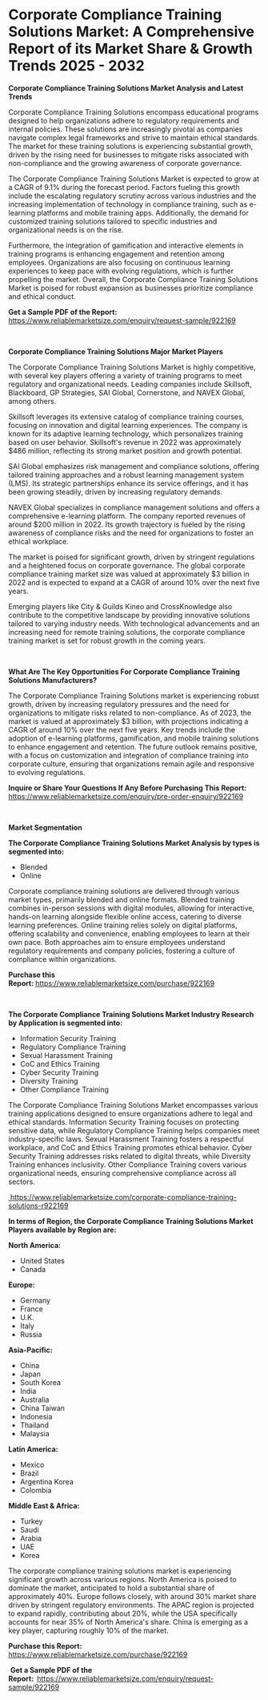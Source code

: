 <p><h1>Corporate Compliance Training Solutions Market: A Comprehensive Report of its Market Share & Growth Trends 2025 - 2032</h1></p><p><strong>Corporate Compliance Training Solutions Market Analysis and Latest Trends</strong></p>
<p><p>Corporate Compliance Training Solutions encompass educational programs designed to help organizations adhere to regulatory requirements and internal policies. These solutions are increasingly pivotal as companies navigate complex legal frameworks and strive to maintain ethical standards. The market for these training solutions is experiencing substantial growth, driven by the rising need for businesses to mitigate risks associated with non-compliance and the growing awareness of corporate governance.</p><p>The Corporate Compliance Training Solutions Market is expected to grow at a CAGR of 9.1% during the forecast period. Factors fueling this growth include the escalating regulatory scrutiny across various industries and the increasing implementation of technology in compliance training, such as e-learning platforms and mobile training apps. Additionally, the demand for customized training solutions tailored to specific industries and organizational needs is on the rise.</p><p>Furthermore, the integration of gamification and interactive elements in training programs is enhancing engagement and retention among employees. Organizations are also focusing on continuous learning experiences to keep pace with evolving regulations, which is further propelling the market. Overall, the Corporate Compliance Training Solutions Market is poised for robust expansion as businesses prioritize compliance and ethical conduct.</p></p>
<p><strong>Get a Sample PDF of the Report:&nbsp;</strong> <a href="https://www.reliablemarketsize.com/enquiry/request-sample/922169?utm_campaign=1889&utm_medium=2&utm_source=Github&utm_content=ia&utm_term=18042025&utm_id=corporate-compliance-training-solutions">https://www.reliablemarketsize.com/enquiry/request-sample/922169</a></p>
<p>&nbsp;</p>
<p><strong>Corporate Compliance Training Solutions Major Market Players</strong></p>
<p><p>The Corporate Compliance Training Solutions Market is highly competitive, with several key players offering a variety of training programs to meet regulatory and organizational needs. Leading companies include Skillsoft, Blackboard, GP Strategies, SAI Global, Cornerstone, and NAVEX Global, among others. </p><p>Skillsoft leverages its extensive catalog of compliance training courses, focusing on innovation and digital learning experiences. The company is known for its adaptive learning technology, which personalizes training based on user behavior. Skillsoft's revenue in 2022 was approximately $486 million, reflecting its strong market position and growth potential.</p><p>SAI Global emphasizes risk management and compliance solutions, offering tailored training approaches and a robust learning management system (LMS). Its strategic partnerships enhance its service offerings, and it has been growing steadily, driven by increasing regulatory demands. </p><p>NAVEX Global specializes in compliance management solutions and offers a comprehensive e-learning platform. The company reported revenues of around $200 million in 2022. Its growth trajectory is fueled by the rising awareness of compliance risks and the need for organizations to foster an ethical workplace.</p><p>The market is poised for significant growth, driven by stringent regulations and a heightened focus on corporate governance. The global corporate compliance training market size was valued at approximately $3 billion in 2022 and is expected to expand at a CAGR of around 10% over the next five years. </p><p>Emerging players like City & Guilds Kineo and CrossKnowledge also contribute to the competitive landscape by providing innovative solutions tailored to varying industry needs. With technological advancements and an increasing need for remote training solutions, the corporate compliance training market is set for robust growth in the coming years.</p></p>
<p>&nbsp;</p>
<p><strong>What Are The Key Opportunities For Corporate Compliance Training Solutions Manufacturers?</strong></p>
<p><p>The Corporate Compliance Training Solutions market is experiencing robust growth, driven by increasing regulatory pressures and the need for organizations to mitigate risks related to non-compliance. As of 2023, the market is valued at approximately $3 billion, with projections indicating a CAGR of around 10% over the next five years. Key trends include the adoption of e-learning platforms, gamification, and mobile training solutions to enhance engagement and retention. The future outlook remains positive, with a focus on customization and integration of compliance training into corporate culture, ensuring that organizations remain agile and responsive to evolving regulations.</p></p>
<p><strong>Inquire or Share Your Questions If Any Before Purchasing This Report:</strong> <a href="https://www.reliablemarketsize.com/enquiry/pre-order-enquiry/922169?utm_campaign=1889&utm_medium=2&utm_source=Github&utm_content=ia&utm_term=18042025&utm_id=corporate-compliance-training-solutions">https://www.reliablemarketsize.com/enquiry/pre-order-enquiry/922169</a></p>
<p>&nbsp;</p>
<p><strong>Market Segmentation</strong></p>
<p><strong>The Corporate Compliance Training Solutions Market Analysis by types is segmented into:</strong></p>
<p><ul><li>Blended</li><li>Online</li></ul></p>
<p><p>Corporate compliance training solutions are delivered through various market types, primarily blended and online formats. Blended training combines in-person sessions with digital modules, allowing for interactive, hands-on learning alongside flexible online access, catering to diverse learning preferences. Online training relies solely on digital platforms, offering scalability and convenience, enabling employees to learn at their own pace. Both approaches aim to ensure employees understand regulatory requirements and company policies, fostering a culture of compliance within organizations.</p></p>
<p><strong>Purchase this Report:&nbsp;</strong><a href="https://www.reliablemarketsize.com/purchase/922169?utm_campaign=1889&utm_medium=2&utm_source=Github&utm_content=ia&utm_term=18042025&utm_id=corporate-compliance-training-solutions">https://www.reliablemarketsize.com/purchase/922169</a></p>
<p>&nbsp;</p>
<p><strong>The Corporate Compliance Training Solutions Market Industry Research by Application is segmented into:</strong></p>
<p><ul><li>Information Security Training</li><li>Regulatory Compliance Training</li><li>Sexual Harassment Training</li><li>CoC and Ethics Training</li><li>Cyber Security Training</li><li>Diversity Training</li><li>Other Compliance Training</li></ul></p>
<p><p>The Corporate Compliance Training Solutions Market encompasses various training applications designed to ensure organizations adhere to legal and ethical standards. Information Security Training focuses on protecting sensitive data, while Regulatory Compliance Training helps companies meet industry-specific laws. Sexual Harassment Training fosters a respectful workplace, and CoC and Ethics Training promotes ethical behavior. Cyber Security Training addresses risks related to digital threats, while Diversity Training enhances inclusivity. Other Compliance Training covers various organizational needs, ensuring comprehensive compliance across all sectors.</p></p>
<p><a href="https://www.reliablemarketsize.com/corporate-compliance-training-solutions-r922169?utm_campaign=1889&utm_medium=2&utm_source=Github&utm_content=ia&utm_term=18042025&utm_id=corporate-compliance-training-solutions">&nbsp;https://www.reliablemarketsize.com/corporate-compliance-training-solutions-r922169</a></p>
<p><strong>In terms of Region, the Corporate Compliance Training Solutions Market Players available by Region are:</strong></p>
<p>
    <p> <strong> North America: </strong>
        <ul>
            <li>United States</li>
            <li>Canada</li>
        </ul>
        </p> 
    <p> <strong> Europe: </strong>
        <ul>
            <li>Germany</li>
            <li>France</li>
            <li>U.K.</li>
            <li>Italy</li>
            <li>Russia</li>
        </ul>
        </p> 
    <p> <strong> Asia-Pacific: </strong>
        <ul>
            <li>China</li>
            <li>Japan</li>
            <li>South Korea</li>
            <li>India</li>
            <li>Australia</li>
            <li>China Taiwan</li>
            <li>Indonesia</li>
            <li>Thailand</li>
            <li>Malaysia</li>
        </ul>
        </p> 
    <p> <strong> Latin America: </strong>
        <ul>
            <li>Mexico</li>
            <li>Brazil</li>
            <li>Argentina Korea</li>
            <li>Colombia</li>
        </ul>
        </p> 
    <p> <strong> Middle East & Africa: </strong>
        <ul>
            <li>Turkey</li>
            <li>Saudi</li>
            <li>Arabia</li>
            <li>UAE</li>
            <li>Korea</li>
        </ul>
    </p>
    </p>
<p><p>The corporate compliance training solutions market is experiencing significant growth across various regions. North America is poised to dominate the market, anticipated to hold a substantial share of approximately 40%. Europe follows closely, with around 30% market share driven by stringent regulatory environments. The APAC region is projected to expand rapidly, contributing about 20%, while the USA specifically accounts for near 35% of North America's share. China is emerging as a key player, capturing roughly 10% of the market.</p></p>
<p><strong>Purchase this Report: </strong><a href="https://www.reliablemarketsize.com/purchase/922169?utm_campaign=1889&utm_medium=2&utm_source=Github&utm_content=ia&utm_term=18042025&utm_id=corporate-compliance-training-solutions">https://www.reliablemarketsize.com/purchase/922169</a></p>
<p>&nbsp;<strong>Get a Sample PDF of the Report:&nbsp;&nbsp;</strong><a href="https://www.reliablemarketsize.com/enquiry/request-sample/922169?utm_campaign=1889&utm_medium=2&utm_source=Github&utm_content=ia&utm_term=18042025&utm_id=corporate-compliance-training-solutions">https://www.reliablemarketsize.com/enquiry/request-sample/922169</a></p>
<p><strong></strong></p>
<p><p></p><p></p><p></p></p>